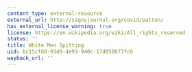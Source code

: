 ```yaml
---
content_type: external-resource
external_url: http://signsjournal.org/covid/patton/
has_external_license_warning: true
license: https://en.wikipedia.org/wiki/All_rights_reserved
status: ''
title: White Men Spitting
uid: bc15cf60-93d8-4e93-940c-17d058077fc6
wayback_url: ''
---
```

